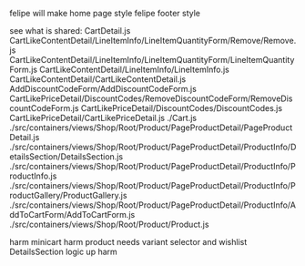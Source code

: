felipe will make home page style
felipe footer style

see what is shared:
CartDetail.js
CartLikeContentDetail/LineItemInfo/LineItemQuantityForm/Remove/Remove.js
CartLikeContentDetail/LineItemInfo/LineItemQuantityForm/LineItemQuantityForm.js
CartLikeContentDetail/LineItemInfo/LineItemInfo.js
CartLikeContentDetail/CartLikeContentDetail.js
AddDiscountCodeForm/AddDiscountCodeForm.js
CartLikePriceDetail/DiscountCodes/RemoveDiscountCodeForm/RemoveDiscountCodeForm.js
CartLikePriceDetail/DiscountCodes/DiscountCodes.js
CartLikePriceDetail/CartLikePriceDetail.js
./Cart.js
./src/containers/views/Shop/Root/Product/PageProductDetail/PageProductDetail.js
./src/containers/views/Shop/Root/Product/PageProductDetail/ProductInfo/DetailsSection/DetailsSection.js
./src/containers/views/Shop/Root/Product/PageProductDetail/ProductInfo/ProductInfo.js
./src/containers/views/Shop/Root/Product/PageProductDetail/ProductInfo/ProductGallery/ProductGallery.js
./src/containers/views/Shop/Root/Product/PageProductDetail/ProductInfo/AddToCartForm/AddToCartForm.js
./src/containers/views/Shop/Root/Product/Product.js

harm minicart
harm product needs variant selector and wishlist DetailsSection logic up
harm

